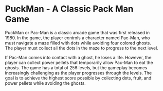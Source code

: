 # PuckMan - A Classic Pack Man Game

PuckMan or Pac-Man is a classic arcade game that was first released in 1980. In the game, the player controls a character named Pac-Man, who must navigate a maze filled with dots while avoiding four colored ghosts. The player must collect all the dots in the maze to progress to the next level.

If Pac-Man comes into contact with a ghost, he loses a life. However, the player can collect power pellets that temporarily allow Pac-Man to eat the ghosts. The game has a total of 256 levels, but the gameplay becomes increasingly challenging as the player progresses through the levels. The goal is to achieve the highest score possible by collecting dots, fruit, and power pellets while avoiding the ghosts.
